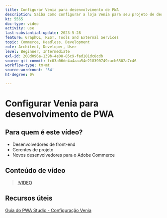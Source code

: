 ```yaml
---
title: Configurar Venia para desenvolvimento de PWA
description: Saiba como configurar a loja Venia para seu projeto de desenvolvimento de PWA.
kt: 5565
doc-type: video
activity: use
last-substantial-update: 2023-5-28
feature: GraphQL, REST, Tools and External Services
topic: Commerce, Headless, Development
role: Architect, Developer, User
level: Beginner, Intermediate
exl-id: 208d096a-139b-4e08-85c9-fad181dc8cdb
source-git-commit: fc03a06de4a4aaa54e218390749cacb6802a7c46
workflow-type: tm+mt
source-wordcount: '54'
ht-degree: 0%

---
```


# Configurar Venia para desenvolvimento de PWA

## Para quem é este vídeo?

- Desenvolvedores de front-end
- Gerentes de projeto
- Novos desenvolvedores para o Adobe Commerce

## Conteúdo de vídeo

>[!VIDEO](https://video.tv.adobe.com/v/35785?quality=12&learn=on)

## Recursos úteis

[Guia do PWA Studio - Configuração Venia](https://developer.adobe.com/commerce/pwa-studio/tutorials/setup-storefront/)
